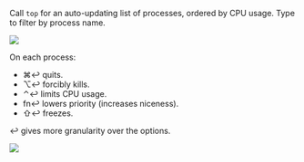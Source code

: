 Call `top` for an auto-updating list of processes, ordered by CPU usage. Type to filter by process name.

![](https://i.imgur.com/l7qwJtK.png)

On each process:
+ ⌘↩ quits.
+ ⌥↩ forcibly kills.
+ ⌃↩ limits CPU usage.
+ fn↩ lowers priority (increases niceness).
+ ⇧↩ freezes.

↩ gives more granularity over the options.

![](https://i.imgur.com/YFwsdt7.png)
